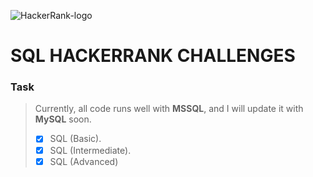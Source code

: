 ![HackerRank-logo](https://github.com/user-attachments/assets/e43d6578-2c1d-4967-a688-c930835b9b4c)

# SQL HACKERRANK CHALLENGES

### Task
> Currently, all code runs well with **MSSQL**, and I will update it with **MySQL** soon.
>
> - [x] SQL (Basic).
> - [x] SQL (Intermediate).
> - [x] SQL (Advanced)
